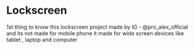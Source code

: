# Lockscreen
1st thing to know this lockscreen project made by IG - @pro_alex_official and its not made for mobile phone it made for wide screen devices like tablet , laptop and computer
